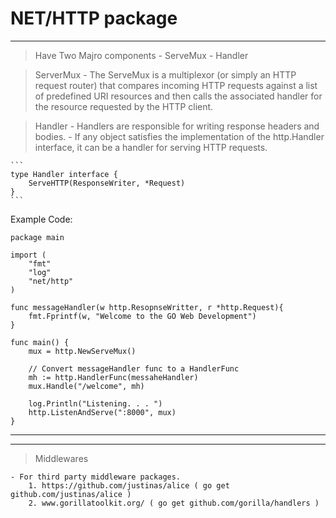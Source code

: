 
# NET/HTTP package
---

> Have Two Majro components
    - ServeMux
    - Handler


> ServerMux
    - The ServeMux is a multiplexor (or simply an HTTP request router) that compares incoming HTTP requests against a list of predefined URI resources and then calls the associated handler for the resource requested by the HTTP client.

> Handler
    - Handlers are responsible for writing response headers and bodies.
    -  If any object satisfies the implementation of the http.Handler interface, it can be a handler for serving HTTP requests.

    ```
    type Handler interface {
        ServeHTTP(ResponseWriter, *Request)
    }
    ```

Example Code:

```
package main

import (
    "fmt"
    "log"
    "net/http"
)

func messageHandler(w http.ResopnseWritter, r *http.Request){
    fmt.Fprintf(w, "Welcome to the GO Web Development")
}

func main() {
    mux = http.NewServeMux()

    // Convert messageHandler func to a HandlerFunc
    mh := http.HandlerFunc(messaheHandler)
    mux.Handle("/welcome", mh)
    
    log.Println("Listening. . . ")
    http.ListenAndServe(":8000", mux)
}

```
---


---

> Middlewares

    - For third party middleware packages.
        1. https://github.com/justinas/alice ( go get github.com/justinas/alice )
        2. www.gorillatoolkit.org/ ( go get github.com/gorilla/handlers )





